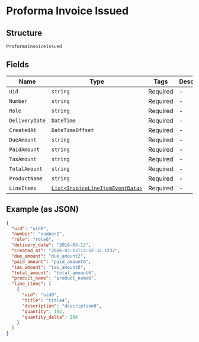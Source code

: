 
# Proforma Invoice Issued

## Structure

`ProformaInvoiceIssued`

## Fields

| Name | Type | Tags | Description |
|  --- | --- | --- | --- |
| `Uid` | `string` | Required | - |
| `Number` | `string` | Required | - |
| `Role` | `string` | Required | - |
| `DeliveryDate` | `DateTime` | Required | - |
| `CreatedAt` | `DateTimeOffset` | Required | - |
| `DueAmount` | `string` | Required | - |
| `PaidAmount` | `string` | Required | - |
| `TaxAmount` | `string` | Required | - |
| `TotalAmount` | `string` | Required | - |
| `ProductName` | `string` | Required | - |
| `LineItems` | [`List<InvoiceLineItemEventData>`](../../doc/models/invoice-line-item-event-data.md) | Required | - |

## Example (as JSON)

```json
{
  "uid": "uid0",
  "number": "number2",
  "role": "role6",
  "delivery_date": "2016-03-13",
  "created_at": "2016-03-13T12:52:32.123Z",
  "due_amount": "due_amount2",
  "paid_amount": "paid_amount8",
  "tax_amount": "tax_amount6",
  "total_amount": "total_amount6",
  "product_name": "product_name6",
  "line_items": [
    {
      "uid": "uid8",
      "title": "title4",
      "description": "description8",
      "quantity": 102,
      "quantity_delta": 204
    }
  ]
}
```

